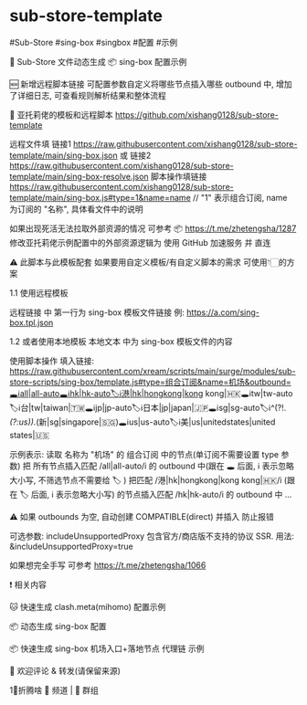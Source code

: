 # sub-store-template
#Sub-Store #sing-box #singbox #配置 #示例

🔗 Sub-Store 文件动态生成 📦 sing-box 配置示例

🆕 新增远程脚本链接 可配置参数自定义将哪些节点插入哪些 outbound 中, 增加了详细日志, 可查看规则解析结果和整体流程

💃 亚托莉佬的模板和远程脚本 https://github.com/xishang0128/sub-store-template

远程文件填 链接1 https://raw.githubusercontent.com/xishang0128/sub-store-template/main/sing-box.json
或  链接2 https://raw.githubusercontent.com/xishang0128/sub-store-template/main/sing-box-resolve.json
脚本操作填链接 https://raw.githubusercontent.com/xishang0128/sub-store-template/main/sing-box.js#type=1&name=name // "1" 表示组合订阅, name 为订阅的 "名称", 具体看文件中的说明

如果出现死活无法拉取外部资源的情况 可参考 📦 https://t.me/zhetengsha/1287
修改亚托莉佬示例配置中的外部资源逻辑为 使用 GitHub 加速服务 并 直连

⚠️ 此脚本与此模板配套 如果要用自定义模板/有自定义脚本的需求 可使用👇🏻的方案

1.1 使用远程模板

远程链接 中 第一行为 sing-box 模板文件链接
例: https://a.com/sing-box.tpl.json

1.2 或者使用本地模板
本地文本 中为  sing-box 模板文件的内容

使用脚本操作 填入链接:
https://raw.githubusercontent.com/xream/scripts/main/surge/modules/sub-store-scripts/sing-box/template.js#type=组合订阅&name=机场&outbound=🕳ℹ️all|all-auto🕳ℹ️hk|hk-auto🏷ℹ️港|hk|hongkong|kong kong|🇭🇰🕳ℹ️tw|tw-auto🏷ℹ️台|tw|taiwan|🇹🇼🕳ℹ️jp|jp-auto🏷ℹ️日本|jp|japan|🇯🇵🕳ℹ️sg|sg-auto🏷ℹ️^(?!.*(?:us)).*(新|sg|singapore|🇸🇬)🕳ℹ️us|us-auto🏷ℹ️美|us|unitedstates|united states|🇺🇸

示例表示:
读取 名称为 "机场" 的 组合订阅 中的节点(单订阅不需要设置 type 参数)
把 所有节点插入匹配 /all|all-auto/i 的 outbound 中(跟在 🕳 后面, ℹ️ 表示忽略大小写, 不筛选节点不需要给 🏷 )
把匹配 /港|hk|hongkong|kong kong|🇭🇰/i  (跟在 🏷 后面, ℹ️ 表示忽略大小写) 的节点插入匹配 /hk|hk-auto/i 的 outbound 中
...

⚠️ 如果 outbounds 为空, 自动创建 COMPATIBLE(direct) 并插入 防止报错

可选参数: includeUnsupportedProxy 包含官方/商店版不支持的协议 SSR. 用法: &includeUnsupportedProxy=true 

如果想完全手写 可参考 https://t.me/zhetengsha/1066

❗️ 相关内容

🐱 快速生成 clash.meta(mihomo) 配置示例

📦 动态生成 sing-box 配置

📦 快速生成 sing-box 机场入口+落地节点 代理链 示例

👏 欢迎评论 & 转发(请保留来源)

1⃣折腾啥 👥 频道 | 👥 群组